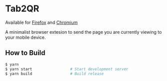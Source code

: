 # Tab2QR

Available for [Firefox](https://addons.mozilla.org/firefox/addon/tab2qr/) and [Chromium](https://chrome.google.com/webstore/detail/tab2qr/mkfcgekjddmlceifimndhbliepfgnogo)

A minimalist browser extesion to send the page you are currently viewing to your mobile device.

## How to Build

```bash
$ yarn
$ yarn start                 # Start development server
$ yarn build                 # Build release
```
